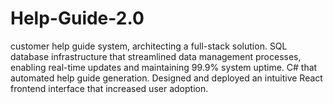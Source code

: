 # Help-Guide-2.0
customer help guide system, architecting a full-stack solution. SQL database infrastructure that streamlined data management processes, enabling real-time updates and maintaining 99.9% system uptime. C# that automated help guide generation. Designed and deployed an intuitive React frontend interface that increased user adoption.
